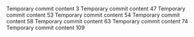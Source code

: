 Temporary commit content 3
Temporary commit content 47
Temporary commit content 53
Temporary commit content 54
Temporary commit content 58
Temporary commit content 63
Temporary commit content 74
Temporary commit content 109
